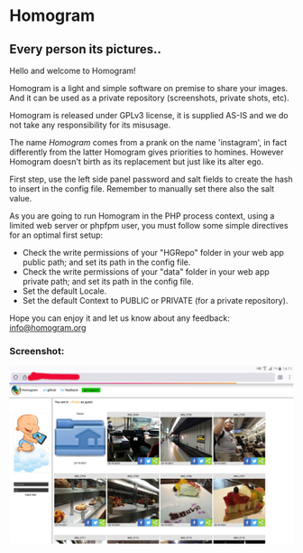 # Homogram   
## Every person its pictures..   
  
Hello and welcome to Homogram!   
	   
Homogram is a light and simple software on premise to share your images. And it can be used as a private repository (screenshots, private shots, etc).   
	   
Homogram is released under GPLv3 license, it is supplied AS-IS and we do not take any responsibility for its misusage.   
	   
The name *Homogram* comes from a prank on the name 'instagram', in fact differently from the latter Homogram gives priorities to homines. However Homogram doesn't birth as its replacement but just like its alter ego.     
     
First step, use the left side panel password and salt fields to create the hash to insert in the config file. Remember to manually set there also the salt value.   
	   
As you are going to run Homogram in the PHP process context, using a limited web server or phpfpm user, you must follow some simple directives for an optimal first setup:   

- Check the write permissions of your "HGRepo" folder in your web app public path; and set its path in the config file.   
- Check the write permissions of your "data" folder in your web app private path; and set its path in the config file.
- Set the default Locale.   
- Set the default Context to PUBLIC or PRIVATE (for a private repository).  
   
     
Hope you can enjoy it and let us know about any feedback: <a href="mailto:info@homogram.org" style="color:#e6d236;">info@homogram.org</a>   

### Screenshot:

 ![Homogram in action](/Public/static/res/screenshot1.jpg)
  
